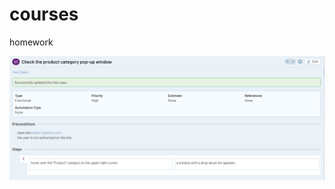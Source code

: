 # courses
homework

![Test_case1](https://github.com/VadymMakhobey/courses/blob/main/Test_case1.png)

